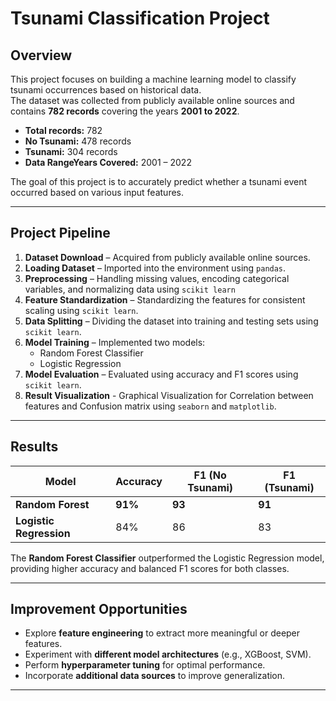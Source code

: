 #  Tsunami Classification Project

## Overview
This project focuses on building a machine learning model to classify tsunami occurrences based on historical data.  
The dataset was collected from publicly available online sources and contains **782 records** covering the years **2001 to 2022**.

- **Total records:** 782  
- **No Tsunami:** 478 records  
- **Tsunami:** 304 records
- **Data RangeYears Covered:** 2001 – 2022

The goal of this project is to accurately predict whether a tsunami event occurred based on various input features.


---

## Project Pipeline

1. **Dataset Download** – Acquired from publicly available online sources.  
2. **Loading Dataset** – Imported into the environment using `pandas`.  
3. **Preprocessing** – Handling missing values, encoding categorical variables, and normalizing data using `scikit learn`
4. **Feature Standardization** – Standardizing the features for consistent scaling using `scikit learn`.  
5. **Data Splitting** – Dividing the dataset into training and testing sets using `scikit learn`.  
6. **Model Training** – Implemented two models:
   - Random Forest Classifier  
   - Logistic Regression  
7. **Model Evaluation** – Evaluated using accuracy and F1 scores using `scikit learn`.
8. **Result Visualization** - Graphical Visualization for  Correlation between features and Confusion matrix using `seaborn` and `matplotlib`.

---

## Results

| Model | Accuracy | F1 (No Tsunami) | F1 (Tsunami) |
|--------|-----------|----------------|--------------|
| **Random Forest** | **91%** | **93** | **91** |
| **Logistic Regression** | 84% | 86 | 83 |

The **Random Forest Classifier** outperformed the Logistic Regression model, providing higher accuracy and balanced F1 scores for both classes.

---

## Improvement Opportunities

- Explore **feature engineering** to extract more meaningful or deeper features.  
- Experiment with **different model architectures** (e.g., XGBoost, SVM).  
- Perform **hyperparameter tuning** for optimal performance.  
- Incorporate **additional data sources** to improve generalization.

---


